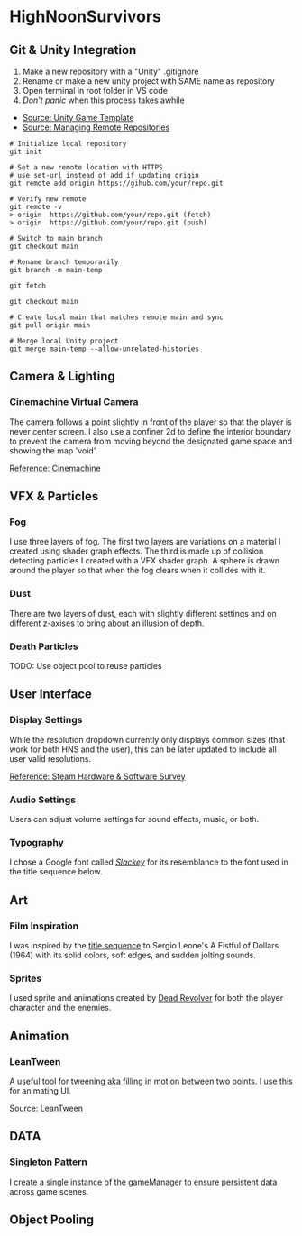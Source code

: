 # HighNoonSurvivors

## Git & Unity Integration

1. Make a new repository with a "Unity" .gitignore 
2. Rename or make a new unity project with SAME name as repository
3. Open terminal in root folder in VS code
4. *Don't panic* when this process takes awhile

- [Source: Unity Game Template](https://github.com/colinwilliams91/unity-game-template)
- [Source: Managing Remote Repositories](https://docs.github.com/en/get-started/git-basics/managing-remote-repositories)
```
# Initialize local repository
git init

# Set a new remote location with HTTPS
# use set-url instead of add if updating origin
git remote add origin https://gihub.com/your/repo.git

# Verify new remote
git remote -v
> origin  https://github.com/your/repo.git (fetch)
> origin  https://github.com/your/repo.git (push)

# Switch to main branch
git checkout main

# Rename branch temporarily
git branch -m main-temp

git fetch

git checkout main

# Create local main that matches remote main and sync
git pull origin main

# Merge local Unity project
git merge main-temp --allow-unrelated-histories
```
## Camera & Lighting

### Cinemachine Virtual Camera
The camera follows a point slightly in front of the player so that the player is never center screen. I also use a confiner 2d to define the interior boundary to prevent the camera from moving beyond the designated game space and showing the map 'void'.

[Reference: Cinemachine](https://unity.com/features/cinemachine)

## VFX & Particles

### Fog
I use three layers of fog. The first two layers are variations on a material I created using shader graph effects. The third is made up of collision detecting particles I created with a VFX shader graph. A sphere is drawn around the player so that when the fog clears when it collides with it. 

### Dust
There are two layers of dust, each with slightly different settings and on different z-axises to bring about an illusion of depth.

### Death Particles
TODO: Use object pool to reuse particles

## User Interface

### Display Settings

While the resolution dropdown currently only displays common sizes (that work for both HNS and the user), this can be later updated to include all user valid resolutions. 

[Reference: Steam Hardware & Software Survey](https://store.steampowered.com/hwsurvey/)

### Audio Settings

Users can adjust volume settings for sound effects, music, or both. 

### Typography

I chose a Google font called *[Slackey](https://fonts.google.com/specimen/Slackey/about)* for its resemblance to the font used in the title sequence below. 

## Art

### Film Inspiration  

I was inspired by the [title sequence](https://www.youtube.com/watch?v=rnSU_qq7owA) to Sergio Leone's A Fistful of Dollars (1964) with its solid colors, soft edges, and sudden jolting sounds. 

### Sprites

I used sprite and animations created by [Dead Revolver](https://deadrevolver.thousand-pixel.com/) for both the player character and the enemies.

## Animation

### LeanTween
A useful tool for tweening aka filling in motion between two points. I use this for animating UI.

[Source: LeanTween](https://assetstore.unity.com/packages/tools/animation/leantween-3595)

## DATA

### Singleton Pattern

I create a single instance of the gameManager to ensure persistent data across game scenes. 

## Object Pooling

